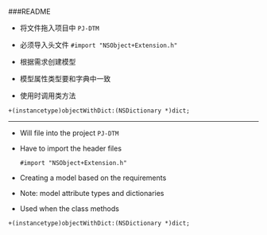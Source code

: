 ###README

 * 将文件拖入项目中 `PJ-DTM`

 * 必须导入头文件  `#import "NSObject+Extension.h"`
 
 * 根据需求创建模型
 
 * 模型属性类型要和字典中一致
 
 * 使用时调用类方法 
 
 `+(instancetype)objectWithDict:(NSDictionary *)dict;`


-------

 * Will file into the project `PJ-DTM`
 
 * Have to import the header files 
 
 	`#import "NSObject+Extension.h"`
 
 * Creating a model based on the requirements
 
 * Note: model attribute types and dictionaries
 
 * Used when the class methods
 
  `+(instancetype)objectWithDict:(NSDictionary *)dict;`